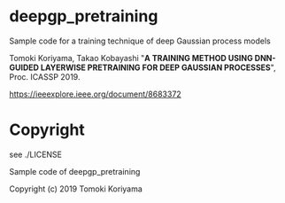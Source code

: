 # deepgp_pretraining
Sample code for a training technique of deep Gaussian process models

Tomoki Koriyama, Takao Kobayashi
"**A TRAINING METHOD USING DNN-GUIDED LAYERWISE PRETRAINING FOR DEEP GAUSSIAN PROCESSES**", Proc. ICASSP 2019.

https://ieeexplore.ieee.org/document/8683372

# Copyright

see ./LICENSE

Sample code of deepgp_pretraining

Copyright (c) 2019 Tomoki Koriyama
